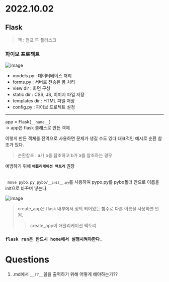 # **2022.10.02**
## Flask
> 책 : 점프 투 플라스크
### 파이보 프로젝트
![image](https://user-images.githubusercontent.com/101881031/193402179-a15f8fb3-b0da-4bdb-a504-5c1b8c79fb5c.png)
- models.py : 데이터베이스 처리 
- forms.py : 서버로 전송된 폼 처리 
- view dir : 화면 구성 
- static dir : CSS, JS, 이미지 파일 저장 
- templates dir : HTML 파일 저장 
- config.py : 파이보 프로젝트 설정
- - -
app = Flask(```__name__```)<br>
-> app은 flask 클래스로 만든 객체

이렇게 만든 객체를 전역으로 사용하면 문제가 생길 수도 있다
대표적인 예시로 순환 참조가 있다.
> 순환참조 : a가 b를 참조하고 b가 a를 참조하는 경우 <br>

예방하기 위해 **`애플리케이션 팩토리`** 권장 <br><br>

<code> move pybo.py pybo/```__init__.py```</code>를 사용하여 pypo.py를 pybo폴더 안으로 이름을 init으로 바꾸며 넣는다.

![image](https://user-images.githubusercontent.com/101881031/193406587-6d4adf99-38af-4887-a553-2a9d00014a82.png)

>create_app은 flask 내부에서 정의 되어있는 함수로 다른 이름을 사용하면 안됨. <br>
>>create_app이 애플리케이션 팩토리

### `flask run은 반드시 home에서 실행시켜야한다.`

# Questions
1. .md에서 ```__??__```꼴을 출력하기 위해 어떻게 해야하는가??
